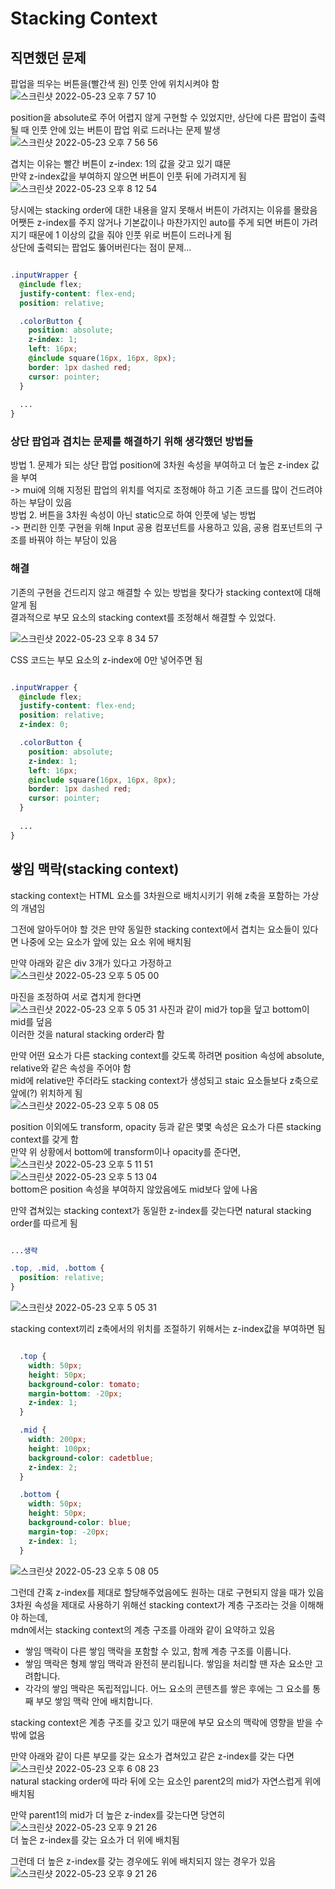# Stacking Context

## 직면했던 문제  

팝업을 띄우는 버튼을(빨간색 원) 인풋 안에 위치시켜야 함  
![스크린샷 2022-05-23 오후 7 57 10](https://user-images.githubusercontent.com/103919739/169805388-bbb3bee5-07ce-426b-b32d-22e92ea78278.png)  

position을 absolute로 주어 어렵지 않게 구현할 수 있었지만, 상단에 다른 팝업이 출력될 때 인풋 안에 있는 버튼이 팝업 위로 드러나는 문제 발생
![스크린샷 2022-05-23 오후 7 56 56](https://user-images.githubusercontent.com/103919739/169806501-300fbf2e-b599-461e-9e49-b00b1150a688.png)  

겹치는 이유는 빨간 버튼이 z-index: 1의 값을 갖고 있기 떄문  
만약 z-index값을 부여하지 않으면 버튼이 인풋 뒤에 가려지게 됨  
![스크린샷 2022-05-23 오후 8 12 54](https://user-images.githubusercontent.com/103919739/169807171-6667ed6d-f852-4d26-8c09-bb4b027444cf.png)  

당시에는 stacking order에 대한 내용을 알지 못해서 버튼이 가려지는 이유를 몰랐음  
어쨋든 z-index를 주지 않거나 기본값이나 마찬가지인 auto를 주게 되면 버튼이 가려지기 때문에 1 이상의 값을 줘야 인풋 위로 버튼이 드러나게 됨  
상단에 출력되는 팝업도 뚫어버린다는 점이 문제...   

```css

.inputWrapper {
  @include flex;
  justify-content: flex-end;
  position: relative;

  .colorButton {
    position: absolute;
    z-index: 1;
    left: 16px;
    @include square(16px, 16px, 8px);
    border: 1px dashed red;
    cursor: pointer;
  }
    
  ...
}


```

### 상단 팝업과 겹치는 문제를 해결하기 위해 생각했던 방법들  

방법 1. 문제가 되는 상단 팝업 position에 3차원 속성을 부여하고 더 높은 z-index 값을 부여  
-> mui에 의해 지정된 팝업의 위치를 억지로 조정해야 하고 기존 코드를 많이 건드려야 하는 부담이 있음  
방법 2. 버튼을 3차원 속성이 아닌 static으로 하여 인풋에 넣는 방법  
-> 편리한 인풋 구현을 위해 Input 공용 컴포넌트를 사용하고 있음, 공용 컴포넌트의 구조를 바꿔야 하는 부담이 있음  

### 해결

기존의 구현을 건드리지 않고 해결할 수 있는 방법을 찾다가 stacking context에 대해 알게 됨  
결과적으로 부모 요소의 stacking context를 조정해서 해결할 수 있었다.  

![스크린샷 2022-05-23 오후 8 34 57](https://user-images.githubusercontent.com/103919739/169810646-0ecb407e-ff01-48d2-a4e6-050a26d8d7d5.png)  

CSS 코드는 부모 요소의 z-index에 0만 넣어주면 됨  

```css

.inputWrapper {
  @include flex;
  justify-content: flex-end;
  position: relative;
  z-index: 0;

  .colorButton {
    position: absolute;
    z-index: 1;
    left: 16px;
    @include square(16px, 16px, 8px);
    border: 1px dashed red;
    cursor: pointer;
  }
    
  ...
}

```

## 쌓임 맥락(stacking context)  

stacking context는 HTML 요소를 3차원으로 배치시키기 위해 z축을 포함하는 가상의 개념임  

그전에 알아두어야 할 것은 만약 동일한 stacking context에서 겹치는 요소들이 있다면 나중에 오는 요소가 앞에 있는 요소 위에 배치됨  

만약 아래와 같은 div 3개가 있다고 가정하고  
![스크린샷 2022-05-23 오후 5 05 00](https://user-images.githubusercontent.com/103919739/169812370-61d6c91e-32a7-462f-a12b-7a0f76a9d9c1.png)  

마진을 조정하여 서로 겹치게 한다면  
![스크린샷 2022-05-23 오후 5 05 31](https://user-images.githubusercontent.com/103919739/169812598-4fa58fab-5f31-4edd-b853-b6d80757c516.png) 
사진과 같이 mid가 top을 덮고 bottom이 mid를 덮음  
이러한 것을 natural stacking order라 함  

만약 어떤 요소가 다른 stacking context를 갖도록 하려면 position 속성에 absolute, relative와 같은 속성을 주어야 함  
mid에 relative만 주더라도 stacking context가 생성되고 staic 요소들보다 z축으로 앞에(?) 위치하게 됨  
![스크린샷 2022-05-23 오후 5 08 05](https://user-images.githubusercontent.com/103919739/169813916-fe307013-2813-4303-b82f-d9de49dd33a3.png)  

position 이외에도 transform, opacity 등과 같은 몇몇 속성은 요소가 다른 stacking context를 갖게 함  
만약 위 상황에서 bottom에 transform이나 opacity를 준다면,  
![스크린샷 2022-05-23 오후 5 11 51](https://user-images.githubusercontent.com/103919739/169814463-ec5bb50c-b5d0-44ed-821d-493d78be95d0.png)  
![스크린샷 2022-05-23 오후 5 13 04](https://user-images.githubusercontent.com/103919739/169814475-500694e4-b5e8-4677-859f-d71431be928a.png)  
bottom은 position 속성을 부여하지 않았음에도 mid보다 앞에 나옴  

만약 겹쳐있는 stacking context가 동일한 z-index를 갖는다면 natural stacking order를 따르게 됨  
```css

...생략

.top, .mid, .bottom {
  position: relative;
}

```
![스크린샷 2022-05-23 오후 5 05 31](https://user-images.githubusercontent.com/103919739/169815377-7779b1b7-301c-4b1e-88fe-bf06499b6f67.png)  


stacking context끼리 z축에서의 위치를 조절하기 위해서는 z-index값을 부여하면 됨  
```css

  .top {
    width: 50px;
    height: 50px;
    background-color: tomato;
    margin-bottom: -20px;
    z-index: 1;
  }

  .mid {
    width: 200px;
    height: 100px;
    background-color: cadetblue;
    z-index: 2;
  }

  .bottom {
    width: 50px;
    height: 50px;
    background-color: blue;
    margin-top: -20px;
    z-index: 1;
  }
```
![스크린샷 2022-05-23 오후 5 08 05](https://user-images.githubusercontent.com/103919739/169815599-77f361ae-484c-49b0-a327-d79e0e832eca.png)  

그런데 간혹 z-index를 제대로 할당해주었음에도 원하는 대로 구현되지 않을 때가 있음  
3차원 속성을 제대로 사용하기 위해선 stacking context가 계층 구조라는 것을 이해해야 하는데,  
mdn에서는 stacking context의 계층 구조를 아래와 같이 요약하고 있음  

- 쌓임 맥락이 다른 쌓임 맥락을 포함할 수 있고, 함께 계층 구조를 이룹니다.  
- 쌓임 맥락은 형제 쌓임 맥락과 완전히 분리됩니다. 쌓임을 처리할 땐 자손 요소만 고려합니다.  
- 각각의 쌓임 맥락은 독립적입니다. 어느 요소의 콘텐츠를 쌓은 후에는 그 요소를 통째 부모 쌓임 맥락 안에 배치합니다.  

stacking context은 계층 구조를 갖고 있기 때문에 부모 요소의 맥락에 영향을 받을 수 밖에 없음  

만약 아래와 같이 다른 부모를 갖는 요소가 겹쳐있고 같은 z-index를 갖는 다면   
![스크린샷 2022-05-23 오후 6 08 23](https://user-images.githubusercontent.com/103919739/169817439-6b6562c4-f3cd-40dc-83bb-116b0666ce59.png)  
natural stacking order에 따라 뒤에 오는 요소인 parent2의 mid가 자연스럽게 위에 배치됨

만약 parent1의 mid가 더 높은 z-index를 갖는다면 당연히  
![스크린샷 2022-05-23 오후 9 21 26](https://user-images.githubusercontent.com/103919739/169818294-576341dd-2087-4da8-a972-1e52c44e0a71.png)  
더 높은 z-index를 갖는 요소가 더 위에 배치됨

그런데 더 높은 z-index를 갖는 경우에도 위에 배치되지 않는 경우가 있음  
![스크린샷 2022-05-23 오후 9 21 26](https://user-images.githubusercontent.com/103919739/169818693-746a68f8-fe5f-4fdd-8e0d-0e908e07884c.png)  











